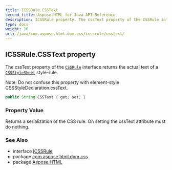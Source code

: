 ```yaml
---
title: ICSSRule.CSSText
second_title: Aspose.HTML for Java API Reference
description: ICSSRule property. The cssText property of the CSSRule interface returns the actual text of a CSSStyleSheet style-rule
type: docs
weight: 10
url: /java/com.aspose.html.dom.css/icssrule/csstext/
---
```

## ICSSRule.CSSText property

The cssText property of the [`CSSRule`](../) interface returns the actual text of a [`CSSStyleSheet`](../../icssstylesheet/) style-rule.

Note: Do not confuse this property with element-style CSSStyleDeclaration.cssText.

```java
public String CSSText { get; set; }
```

### Property Value

Returns a serialization of the CSS rule. On setting the cssText attribute must do nothing.

### See Also

* interface [ICSSRule](../)
* package [com.aspose.html.dom.css](../../../com.aspose.html.dom.css/)
* package [Aspose.HTML](../../../)
